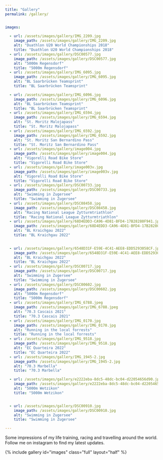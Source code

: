 ```yaml
---
title: "Gallery"
permalink: /gallery/


images:
 
  - url: /assets/images/gallery/IMG_2209.jpg
    image_path: /assets/images/gallery/IMG_2209.jpg
    alt: "Duathlon U20 World Championships 2018"
    title: "Duathlon U20 World Championships 2018"
  - url: /assets/images/gallery/DSC00577.jpg
    image_path: /assets/images/gallery/DSC00577.jpg
    alt: "5000m Regensdorf"
    title: "5000m Regensdorf"
  - url: /assets/images/gallery/IMG_6095.jpg
    image_path: /assets/images/gallery/IMG_6095.jpg
    alt: "BL Saarbrücken Teamsprint"
    title: "BL Saarbrücken Teamsprint"

  - url: /assets/images/gallery/IMG_6096.jpg
    image_path: /assets/images/gallery/IMG_6096.jpg
    alt: "BL Saarbrücken Teamsprint"
    title: "BL Saarbrücken Teamsprint"
  - url: /assets/images/gallery/IMG_6594.jpg
    image_path: /assets/images/gallery/IMG_6594.jpg
    alt: "St. Moritz Malojapass"
    title: "St. Moritz Malojapass"
  - url: /assets/images/gallery/IMG_6592.jpg
    image_path: /assets/images/gallery/IMG_6592.jpg
    alt: "St. Moritz San Bernardino Pass"
    title: "St. Moritz San Bernardino Pass"
  - url: /assets/images/gallery/image004.jpg
    image_path: /assets/images/gallery/image004.jpg
    alt: "Vigorelli Road Bike Store"
    title: "Vigorelli Road Bike Store"
  - url: /assets/images/gallery/image003v.jpg
    image_path: /assets/images/gallery/image003v.jpg
    alt: "Vigorelli Road Bike Store"
    title: "Vigorelli Road Bike Store"
  - url: /assets/images/gallery/DSC00733.jpg
    image_path: /assets/images/gallery/DSC00733.jpg
    alt: "Swimming in Zugersee"
    title: "Swimming in Zugersee"
  - url: /assets/images/gallery/DSC08458.jpg
    image_path: /assets/images/gallery/DSC08458.jpg
    alt: "Racing National League Zytturmtriathlon"
    title: "Racing National League Zytturmtriathlon"
  - url: /assets/images/gallery/68D4EDD3-CA96-4D81-BFD4-17B28280F941.jpg
    image_path: /assets/images/gallery/68D4EDD3-CA96-4D81-BFD4-17B28280F941.jpg
    alt: "BL Kraichgau 2022"
    title: "BL Kraichgau 2022"
    

  - url: /assets/images/gallery/6548D31F-E59E-4C41-AEE8-EDD5293058CF.jpg
    image_path: /assets/images/gallery/6548D31F-E59E-4C41-AEE8-EDD5293058CF.jpg
    alt: "BL Kraichgau 2022"
    title: "BL Kraichgau 2022"
  - url: /assets/images/gallery/DSC00717.jpg
    image_path: /assets/images/gallery/DSC00717.jpg
    alt: "Swimming in Zugersee"
    title: "Swimming in Zugersee"
  - url: /assets/images/gallery/DSC00602.jpg
    image_path: /assets/images/gallery/DSC00602.jpg
    alt: "5000m Regensdorf"
    title: "5000m Regensdorf"
  - url: /assets/images/gallery/IMG_6788.jpeg
    image_path: /assets/images/gallery/IMG_6788.jpeg
    alt: "70.3 Cascais 2021"
    title: "70.3 Cascais 2021"
  - url: /assets/images/gallery/IMG_0170.jpg
    image_path: /assets/images/gallery/IMG_0170.jpg
    alt: "Running in the local forrests"
    title: "Running in the local forrests"
  - url: /assets/images/gallery/IMG_9518.jpg
    image_path: /assets/images/gallery/IMG_9518.jpg
    alt: "EC Quarteira 2022"
    title: "EC Quarteira 2022"
  - url: /assets/images/gallery/IMG_1945-2.jpg
    image_path: /assets/images/gallery/IMG_1945-2.jpg
    alt: "70.3 Marbella"
    title: "70.3 Marbella"

  - url: /assets/images/gallery/e2222eba-8dc5-48dc-bc04-d22054656d90.jpg
    image_path: /assets/images/gallery/e2222eba-8dc5-48dc-bc04-d22054656d90.jpg
    alt: "5000m Wetzikon"
    title: "5000m Wetzikon"


  - url: /assets/images/gallery/DSC00910.jpg
    image_path: /assets/images/gallery/DSC00910.jpg
    alt: "Swimming in Zugersee"
    title: "Swimming in Zugersee"

---
```


Some impressions of my life training, racing and travelling around the world. Follow me on instagram to find my latest updates.

{% include gallery id="images" class="full" layout="half" %}

